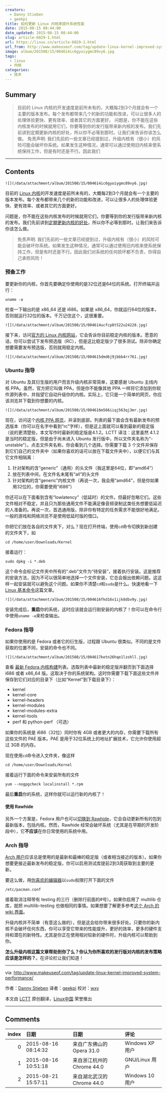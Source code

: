 ```yaml
---
creators:
  - Danny Stieben
  - geekpi
title: 如何更新 Linux 内核来提升系统性能
date: 2015-08-15 08:44:00
date_updated: 2015-08-15 08:44:00
slug: article-6029-1.html
url: https://linux.cn/article-6029-1.html
url_from: http://www.makeuseof.com/tag/update-linux-kernel-improved-system-performance/
image: album/201508/15/004614ic6gyoiygmc89vy6.jpg
tags:
  - linux
  - 内核
categories:
  - 技术
---
```


## Summary

> 目前的 Linux 内核的开发速度是前所未有的，大概每2到3个月就会有一个主要的版本发布。每个发布都带来几个的新的功能和改进，可以让很多人的处理体验更快、更有效率、或者其它的方面更好。 问题是，你不能在这些内核发布的时候就用它们，你要等到你的发行版带来新内核的发布。我们先前讲到定期更新内核的好处，所以你不必等到那时。让我们来告诉你该怎么做。  免责声明: 我们先前的一些文章已经提到过，升级内核有（很小）的风险可能会破坏你系统。如果发生这种情况，通常可以通过使用旧内核来使系统保持工作，但是有时还是不行。因此我们

***

<!-- more -->

## Contents

`![](/data/attachment/album/201508/15/004614ic6gyoiygmc89vy6.jpg)`

目前的 [Linux 内核](http://www.makeuseof.com/tag/linux-kernel-explanation-laymans-terms/)的开发速度是前所未有的，大概每2到3个月就会有一个主要的版本发布。每个发布都带来几个的新的功能和改进，可以让很多人的处理体验更快、更有效率、或者其它的方面更好。

问题是，你不能在这些内核发布的时候就用它们，你要等到你的发行版带来新内核的发布。我们先前讲到[定期更新内核的好处](http://www.makeuseof.com/tag/5-reasons-update-kernel-linux/)，所以你不必等到那时。让我们来告诉你该怎么做。

> 
> 免责声明: 我们先前的一些文章已经提到过，升级内核有（很小）的风险可能会破坏你系统。如果发生这种情况，通常可以通过使用旧内核来使系统保持工作，但是有时还是不行。因此我们对系统的任何损坏都不负责，你得自己承担风险！
> 
> 
> 

### 预备工作

要更新你的内核，你首先要确定你使用的是32位还是64位的系统。打开终端并运行：

```shell
uname -a
```

检查一下输出的是 x86\_64 还是 i686。如果是 x86\_64，你就运行64位的版本，否则就运行32位的版本。千万记住这个，这很重要。

`![](/data/attachment/album/201508/15/004614ucfcp8t522u24228.jpg)`

接下来，访问[官方的 Linux 内核网站](http://www.kernel.org/)，它会告诉你目前稳定内核的版本。愿意的话，你可以尝试下发布预选版（RC），但是这比稳定版少了很多测试。除非你确定想要需要发布预选版，否则就用稳定内核。

`![](/data/attachment/album/201508/15/004615dmd6j9jbbb4rr761.jpg)`

### Ubuntu 指导

对 Ubuntu 及其衍生版的用户而言升级内核非常简单，这要感谢 Ubuntu 主线内核 PPA。虽然，官方把它叫做 PPA，但是你不能像其他 PPA 一样将它添加到你软件源列表中，并指望它自动升级你的内核。实际上，它只是一个简单的网页，你应该浏览并下载到你想要的内核。

`![](/data/attachment/album/201508/15/004616m566iiqj563qj3mr.jpg)`

现在，访问这个[内核 PPA 网页](http://kernel.ubuntu.com/%7Ekernel-ppa/mainline/)，并滚到底部。列表的最下面会含有最新发布的预选版本（你可以在名字中看到“rc”字样），但是这上面就可以看到最新的稳定版（说的更清楚些，本文写作时最新的稳定版是4.1.2。LCTT 译注：这里虽然 4.1.2 是当时的稳定版，但是由于尚未进入 Ubuntu 发行版中，所以文件夹名称为“-unstable”）。点击文件夹名称，你会看到几个选择。你需要下载 3 个文件并保存到它们自己的文件夹中（如果你喜欢的话可以放在下载文件夹中），以便它们与其它文件相隔离：

1. 针对架构的含“generic”（通用）的头文件（我这里是64位，即“amd64”）
2. 放在列表中间，在文件名末尾有“all”的头文件
3. 针对架构的含“generic”内核文件（再说一次，我会用“amd64”，但是你如果用32位的，你需要使用“i686”）

你还可以在下面看到含有“lowlatency”（低延时）的文件。但最好忽略它们。这些文件相对不稳定，并且只为那些通用文件不能满足像音频录制这类任务想要低延迟的人准备的。再说一次，首选通用版，除非你有特定的任务需求不能很好地满足。一般的游戏和网络浏览不是使用低延时版的借口。

你把它们放在各自的文件夹下，对么？现在打开终端，使用`cd`命令切换到新创建的文件夹下，如

```shell
cd /home/user/Downloads/Kernel
```

接着运行：

```shell
sudo dpkg -i *.deb
```

这个命令会标记文件夹中所有的“.deb”文件为“待安装”，接着执行安装。这是推荐的安装方法，因为不可以很简单地选择一个文件安装，它总会报出依赖问题。这这样一起安装就可以避免这个问题。如果你不清楚`cd`和`sudo`是什么。快速地看一下 [Linux 基本命令](http://www.makeuseof.com/tag/an-a-z-of-linux-40-essential-commands-you-should-know/)这篇文章。

`![](/data/attachment/album/201508/15/004616fkd16v1ijk8dbv9y.jpg)`

安装完成后，**重启**你的系统，这时应该就会运行刚安装的内核了！你可以在命令行中使用`uname -a`来检查输出。

### Fedora 指导

如果你使用的是 Fedora 或者它的衍生版，过程跟 Ubuntu 很类似。不同的是文件获取的位置不同，安装的命令也不同。

`![](/data/attachment/album/201508/15/004617ketn26hqe1lzohll.jpg)`

查看 [最新 Fedora 内核构建](http://koji.fedoraproject.org/koji/packageinfo?packageID=8)列表。选取列表中最新的稳定版并翻页到下面选择 i686 或者 x86\_64 版。这取决于你的系统架构。这时你需要下载下面这些文件并保存到它们对应的目录下（比如“Kernel”到下载目录下）：

* kernel
* kernel-core
* kernel-headers
* kernel-modules
* kernel-modules-extra
* kernel-tools
* perf 和 python-perf （可选）

如果你的系统是 i686（32位）同时你有 4GB 或者更大的内存，你需要下载所有这些文件的 PAE 版本。PAE 是用于32位系统上的地址扩展技术，它允许你使用超过 3GB 的内存。

现在使用`cd`命令进入文件夹，像这样

```shell
cd /home/user/Downloads/Kernel
```

接着运行下面的命令来安装所有的文件

```shell
yum --nogpgcheck localinstall *.rpm
```

最后**重启**你的系统，这样你就可以运行新的内核了！

#### 使用 Rawhide

另外一个方案是，Fedora 用户也可以[切换到 Rawhide](http://www.makeuseof.com/tag/bleeding-edge-linux-fedora-rawhide/)，它会自动更新所有的包到最新版本，包括内核。然而，Rawhide 经常会破坏系统（尤其是在早期的开发阶段中），它**不应该**在你日常使用的系统中用。

### Arch 指导

[Arch 用户](http://www.makeuseof.com/tag/arch-linux-letting-you-build-your-linux-system-from-scratch/)应该总是使用的是最新和最棒的稳定版（或者相当接近的版本）。如果你想要更接近最新发布的稳定版，你可以启用测试库提前2到3周获取到主要的更新。

要这么做，用[你喜欢的编辑器](http://www.makeuseof.com/tag/nano-vs-vim-terminal-text-editors-compared/)以`sudo`权限打开下面的文件

```shell
/etc/pacman.conf
```

接着取消注释带有 testing 的三行（删除行前面的#号）。如果你启用了 multilib 仓库，就把 multilib-testing 也做相同的事情。如果想要了解更多参考[这个 Arch 的 wiki 界面](https://wiki.archlinux.org/index.php/Pacman#Repositories)。

升级内核并不简单（有意这么做的），但是这会给你带来很多好处。只要你的新内核不会破坏任何东西，你可以享受它带来的性能提升，更好的效率，更多的硬件支持和潜在的新特性。尤其是你正在使用相对较新的硬件时，升级内核可以帮助到你。

**怎么升级内核这篇文章帮助到你了么？你认为你所喜欢的发行版对内核的发布策略应该是怎样的？**。在评论栏让我们知道！

---

via: <http://www.makeuseof.com/tag/update-linux-kernel-improved-system-performance/>

作者：[Danny Stieben](http://www.makeuseof.com/tag/author/danny/) 译者：[geekpi](https://github.com/geekpi) 校对：[wxy](https://github.com/wxy)

本文由 [LCTT](https://github.com/LCTT/TranslateProject) 原创翻译，[Linux中国](https://linux.cn/) 荣誉推出

***

## Comments

|   index | 日期                | 日期                                       | 评论                                       |
|--------:|:--------------------|:-------------------------------------------|:-------------------------------------------|
|       0 | 2015-08-16 08:14:32 | 来自广东佛山的 Opera 31.0|Windows XP 用户  | arch 开test,这是找挂的节奏?                |
|       1 | 2015-08-16 10:51:18 | 来自浙江杭州的 Chrome 44.0|GNU/Linux 用户  | ubuntu 14.04 按这个办法升级 4.1.5 没成功。 |
|       2 | 2015-08-21 15:57:11 | 来自湖北武汉的 Chrome 44.0|Windows 10 用户 | 开了两年了，没挂过                         |
